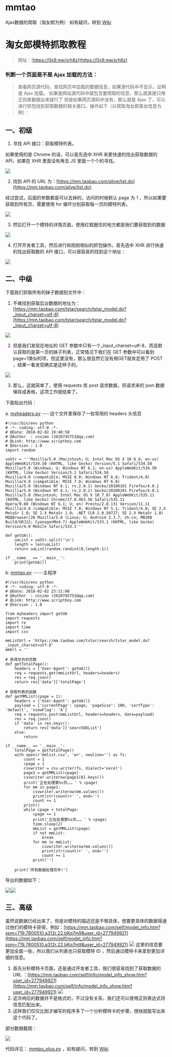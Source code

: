 # mmtao
Ajax数据的爬取（淘女郎为例）
如有疑问，转到 [Wiki](https://github.com/cnsimo/mmtao/wiki/FQA)

# 淘女郎模特抓取教程

> 网址：[https://0x9.me/xrh6z](https://0x9.me/xrh6z)

 
### 判断一个页面是不是 Ajax 加载的方法：
> 查看网页源代码，查找网页中加载的数据信息，如果源代码中不显示，证明是 Ajax 加载。
如果是网站源代码中就包含要爬取的信息，那么就直接只用正则拿数据出来就行了
但是如果网页源码中没有，那么就是 Ajax 了，可以进行抓包找到获取数据的相关接口，操作如下（以爬取淘女郎美女信息为例）：

## 一、初级

1. 寻找 API 接口：获取模特列表。

如果使用的是 Chrome 的话，可以首先选中 XHR 来更快速的找出获取数据的 API，如果在 XHR 里面没有再去 JS 里面一个个的寻找。

![](images/1.jpg)

2. 找到 API 的 URL 为：[https://mm.taobao.com/alive/list.do](https://mm.taobao.com/alive/list.do)

经过尝试，后面的参数都是可以去掉的，访问的时候默认 page 为 1 ，所以如果要获取到所有页，需要使用 for 循环分别获取每一页的模特列表。

![](images/2.jpg)

3. 然后打开一个模特的详情页面，使用红框圈住的地方都是我们要获取到的数据

![](images/3.jpg)

4. 打开开发者工具，然后进行和刚刚相似的抓包操作。首先选中 XHR 进行快速的找出获取数的 API 接口，可以很容易的找到这个地址：

![](images/4.jpg)



## 二、中级

下面我们抓取所有的妹子数据到文件中：

1.	不难找到获取后台数据的地址为：[https://mm.taobao.com/tstar/search/tstar_model.do?_input_charset=utf-8](https://mm.taobao.com/tstar/search/tstar_model.do?_input_charset=utf-8)

![](images/5.jpg)

2.	但是我们发现在地址的 GET 参数中只有一个_input_charset=utf-8，而且默认获取的是第一页的妹子列表，正常情况下我们在 GET 参数中可以看到page=1类似的项，但这里没有，那么很显然它没有用GET就肯定用了 POST ，结果一看发现确实是这样子的。

![](images/6.jpg)

3.	那么，这就简单了，使用 requests 库 post 请求数据，将请求来的 json 数据保存成表格，这项工作就结束了。


下面贴出代码：

a. [myheaders.py](myheaders.py)    ----这个文件里保存了一些常用的 headers 头信息

    #!/usr/bin/env python
    # -*- coding: utf-8 -*-
    # @Date: 2018-02-02 19:40:50
    # @Author  : cnsimo (2020745751@qq.com)
    # @Link: http://www.scriptboy.com
    # @Version : 1.0
    import random
    
    uaStr = '''Mozilla/5.0 (Macintosh; U; Intel Mac OS X 10_6_8; en-us) AppleWebKit/534.50 (KHTML, like Gecko) Version/5.1 Safari/534.50
    Mozilla/5.0 (Windows; U; Windows NT 6.1; en-us) AppleWebKit/534.50 (KHTML, like Gecko) Version/5.1 Safari/534.50
    Mozilla/4.0 (compatible; MSIE 8.0; Windows NT 6.0; Trident/4.0)
    Mozilla/4.0 (compatible; MSIE 7.0; Windows NT 6.0)
    Mozilla/5.0 (Windows NT 6.1; rv,2.0.1) Gecko/20100101 Firefox/4.0.1
    Mozilla/5.0 (Windows NT 6.1; rv,2.0.1) Gecko/20100101 Firefox/4.0.1
    Mozilla/5.0 (Macintosh; Intel Mac OS X 10_7_0) AppleWebKit/535.11 (KHTML, like Gecko) Chrome/17.0.963.56 Safari/535.11
    Opera/9.80 (Windows NT 6.1; U; en) Presto/2.8.131 Version/11.11
    Mozilla/4.0 (compatible; MSIE 7.0; Windows NT 5.1; Trident/4.0; SE 2.X MetaSr 1.0; SE 2.X MetaSr 1.0; .NET CLR 2.0.50727; SE 2.X MetaSr 1.0)
    MQQBrowser/26 Mozilla/5.0 (Linux; U; Android 2.3.7; zh-cn; MB200 Build/GRJ22; CyanogenMod-7) AppleWebKit/533.1 (KHTML, like Gecko) Version/4.0 Mobile Safari/533.1'''
    
    def getUA():
    	uaList = uaStr.split('\n')
    	length = len(uaList)
    	return uaList[random.randint(0,length-1)]
    
    if __name__ == '__main__':
    	print(getUA())

b. [mmtao.py](mmtao.py)       -----主程序

    #!/usr/bin/env python
    # -*- coding: utf-8 -*-
    # @Date: 2018-02-02 23:11:08
    # @Author  : cnsimo (2020745751@qq.com)
    # @Link: http://www.scriptboy.com
    # @Version : 1.0
    
    from myheaders import getUA
    import requests
    import re
    import time
    import csv
    
    mmListUrl = 'https://mm.taobao.com/tstar/search/tstar_model.do?_input_charset=utf-8'
    mmUrl = ''
    
    # 获得总共的页数
    def getTotalPage():
    	headers = {'User-Agent': getUA()}
    	req = requests.get(mmListUrl, headers=headers)
    	res = req.json()
    	return res['data']['totalPage']
    
    # 获取列表的函数
    def getMMList(cpage = 1):
    	headers = {'User-Agent': getUA()}
    	payload = {'currentPage': cpage, 'pageSize': 100, 'sortType': 'default', 'viewFlag': 'A'}
    	req = requests.post(mmListUrl, headers=headers, data=payload)
    	res = req.json()
    	if 'data' in res.keys():
    		return res['data']['searchDOList']
    	else:
    		return
    
    if __name__ == '__main__':
    	totalPage = getTotalPage()
    	with open(r'mmlist.csv', 'w+', newline='') as fs:
    		count = 1
    		cpage = 1
    		csvwriter = csv.writer(fs, dialect='excel')
    		page1 = getMMList(cpage)
    		csvwriter.writerow(page1[0].keys())
    		print('正在处理第%s页。。。' % cpage)
    		for mm in page1:
    			csvwriter.writerow(mm.values())
    			print(str(count)+' ', end='')
    			count += 1
    		print()
    		while cpage < totalPage:
    			cpage += 1
    			print('正在处理第%s页。。。' % cpage)
    			time.sleep(2)
    			mmList = getMMList(cpage)
    			if not mmList:
    				break
    			for mm in mmList:
    				csvwriter.writerow(mm.values())
    				print(str(count)+' ', end='')
    				count += 1
    			print('')
    
    	print('所有数据处理完毕!')


导出的数据如下：

![](images/7.jpg)![](images/8.jpg)

## 三、高级

虽然说数据已经出来了，但是对模特的描述还是不够具体，想要更具体的数据得通过他们的模特卡获得，例如：[https://mm.taobao.com/self/model_info.htm?spm=719.7800510.a312r.22.bKq7m9&user_id=277949921](https://mm.taobao.com/self/model_info.htm?spm=719.7800510.a312r.22.bKq7m9&user_id=277949921)
![](images/9.jpg)
这里的信息要更加全面一些，所以我们从列表也只获取模特 ID ，然后通过模特卡来拿到更加详细的信息。

1.	首先分析模特卡页面，还是通过开发者工具，我们很容易找到了获取数据的 URL ：[https://mm.taobao.com/self/info/model_info_show.htm?user_id=277949921](https://mm.taobao.com/self/info/model_info_show.htm?user_id=277949921)
![](images/10.jpg)
2.	这次响应的数据并不是格式的，不过没有关系，我们还可以使用正则表达式将信息匹配出来。
3.	这样我们仅仅比刚才编写的程序多了一个分析模特卡的步骤，很快就能写出来这个代码了。

部分数据截图：

![](images/11.png)

代码详见： [mmtao_plus.py](mmtao_plus.py) ，如有疑问，转到 [Wiki](https://github.com/cnsimo/mmtao/wiki/FQA)
